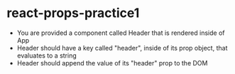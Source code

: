 # react-props-practice1

- You are provided a component called Header that is rendered inside of App
- Header should have a key called "header", inside of its prop object, that evaluates to a string
- Header should append the value of its "header" prop to the DOM
